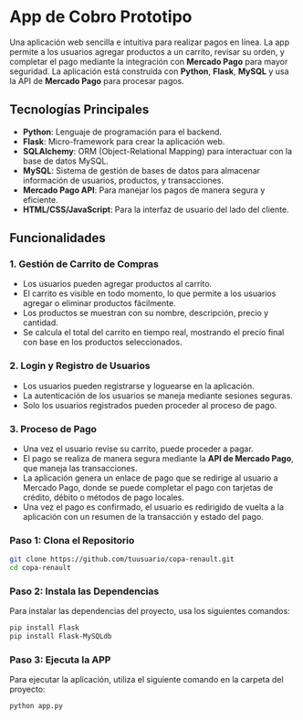 # App de Cobro Prototipo

Una aplicación web sencilla e intuitiva para realizar pagos en línea. La app permite a los usuarios agregar productos a un carrito, revisar su orden, y completar el pago mediante la integración con **Mercado Pago** para mayor seguridad. La aplicación está construida con **Python**, **Flask**, **MySQL** y usa la API de **Mercado Pago** para procesar pagos.

## Tecnologías Principales

- **Python**: Lenguaje de programación para el backend.
- **Flask**: Micro-framework para crear la aplicación web.
- **SQLAlchemy**: ORM (Object-Relational Mapping) para interactuar con la base de datos MySQL.
- **MySQL**: Sistema de gestión de bases de datos para almacenar información de usuarios, productos, y transacciones.
- **Mercado Pago API**: Para manejar los pagos de manera segura y eficiente.
- **HTML/CSS/JavaScript**: Para la interfaz de usuario del lado del cliente.

## Funcionalidades

### 1. **Gestión de Carrito de Compras**
- Los usuarios pueden agregar productos al carrito.
- El carrito es visible en todo momento, lo que permite a los usuarios agregar o eliminar productos fácilmente.
- Los productos se muestran con su nombre, descripción, precio y cantidad.
- Se calcula el total del carrito en tiempo real, mostrando el precio final con base en los productos seleccionados.

### 2. **Login y Registro de Usuarios**
- Los usuarios pueden registrarse y loguearse en la aplicación.
- La autenticación de los usuarios se maneja mediante sesiones seguras.
- Solo los usuarios registrados pueden proceder al proceso de pago.

### 3. **Proceso de Pago**
- Una vez el usuario revise su carrito, puede proceder a pagar.
- El pago se realiza de manera segura mediante la **API de Mercado Pago**, que maneja las transacciones.
- La aplicación genera un enlace de pago que se redirige al usuario a Mercado Pago, donde se puede completar el pago con tarjetas de crédito, débito o métodos de pago locales.
- Una vez el pago es confirmado, el usuario es redirigido de vuelta a la aplicación con un resumen de la transacción y estado del pago.


### Paso 1: Clona el Repositorio

```bash
git clone https://github.com/tuusuario/copa-renault.git
cd copa-renault
```

### Paso 2: Instala las Dependencias

Para instalar las dependencias del proyecto, usa los siguientes comandos:

```bash
pip install Flask
pip install Flask-MySQLdb
```

### Paso 3: Ejecuta la APP

Para ejecutar la aplicación, utiliza el siguiente comando en la carpeta del proyecto:

```bash
python app.py
```
